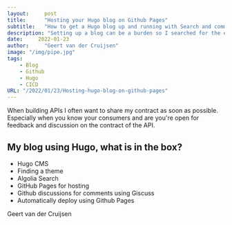 ```yaml
---
layout:     post
title:      "Hosting your Hugo blog on Github Pages"
subtitle:   "How to get a Hugo blog up and running with Search and comments for free within an hour"
description: "Setting up a blog can be a burden so I searched for the easiest way to host my blog as a developer. In this blog I'll explain how I've set up my blog using Hugo including comments and search and have it automatically update every time I make a change."
date:     2022-01-23
author:     "Geert van der Cruijsen"
image: "/img/pipe.jpg"
tags:
    - Blog
    - Github
    - Hugo
    - CICD
URL: "/2022/01/23/Hosting-hugo-blog-on-github-pages"
---
```


When building APIs I often want to share my contract as soon as possible. Especially when you know your consumers and are you're open for feedback and discussion on the contract of the API.

## My blog using Hugo, what is in the box?
- Hugo CMS
- Finding a theme
- Algolia Search
- GitHub Pages for hosting
- Github discussions for comments using Giscuss
- Automatically deploy using Github Pages

Geert van der Cruijsen